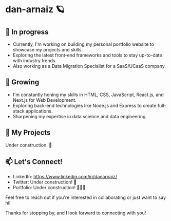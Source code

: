 # dan-arnaiz 🪐

## 🔭 In progress

- Currently, I'm working on building my personal portfolio website to showcase my projects and skills.
- Exploring the latest front-end frameworks and tools to stay up-to-date with industry trends.
- Also working as a Data Migration Specialist for a SaaS/UCaaS company.

## 🌱 Growing

- I'm constantly honing my skills in HTML, CSS, JavaScript, React.js, and Next.js for Web Development.
- Exploring back-end technologies like Node.js and Express to create full-stack applications.
- Sharpening my expertise in data science and data engineering.

## 💼 My Projects
Under construction. 🚧

## 📫 Let's Connect!
- LinkedIn: https://www.linkedin.com/in/danarnaiz/
- Twitter:  Under construction! 🚧
- Portfolio: Under construction! 🚧👷‍♂️

Feel free to reach out if you're interested in collaborating or just want to say hi!

Thanks for stopping by, and I look forward to connecting with you!
